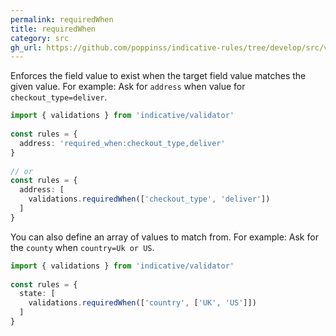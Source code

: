 ```yaml
---
permalink: requiredWhen
title: requiredWhen
category: src
gh_url: https://github.com/poppinss/indicative-rules/tree/develop/src/validations/existence/requiredWhen.ts
---
```


Enforces the field value to exist when the target field value matches the given
value. For example: Ask for `address` when value for `checkout_type=deliver`.
 
```ts
import { validations } from 'indicative/validator'
 
const rules = {
  address: 'required_when:checkout_type,deliver'
}
 
// or
const rules = {
  address: [
    validations.requiredWhen(['checkout_type', 'deliver'])
  ]
}
```
 
You can also define an array of values to match from. For example: Ask for
the `county` when `country=Uk or US`.
 
```ts
import { validations } from 'indicative/validator'
 
const rules = {
  state: [
    validations.requiredWhen(['country', ['UK', 'US']])
  ]
}
```